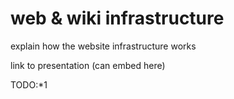 # web & wiki infrastructure

explain how the website infrastructure works

link to presentation (can embed here)

TODO:*1

